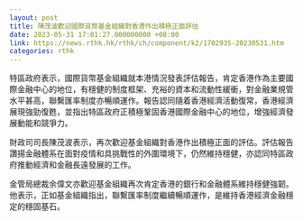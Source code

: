 ```yaml
---
layout: post
title: 陳茂波歡迎國際貨幣基金組織對香港作出積極正面評估
date: 2023-05-31 17:01:27.000000000 +08:00
link: https://news.rthk.hk/rthk/ch/component/k2/1702935-20230531.htm
categories: rthk
---
```


特區政府表示，國際貨幣基金組織就本港情況發表評估報告，肯定香港作為主要國際金融中心的地位，有穩健的制度框架、充裕的資本和流動性緩衝，對金融業規管水平甚高，聯繫匯率制度亦暢順運作。報告認同隨着香港經濟活動復常，香港經濟展現強勁復甦，並指出特區政府正積極鞏固香港國際金融中心的地位，增強經濟發展動能和競爭力。

財政司司長陳茂波表示，再次歡迎基金組織對香港作出積極正面的評估。評估報告讚揚金融體系在面對疫情和具挑戰性的外圍環境下，仍然維持穩健，亦認同特區政府推動經濟和金融長遠發展的工作。
 
金管局總裁余偉文亦歡迎基金組織再次肯定香港的銀行和金融體系維持穩健強韌。他表示，正如基金組織指出，聯繫匯率制度繼續暢順運作，是維持香港經濟金融穩定的穩固基石。
